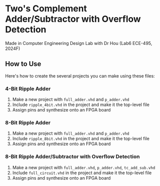 # Two's Complement Adder/Subtractor with Overflow Detection
Made in Computer Engineering Design Lab with Dr Hou (Lab6 ECE-495, 2024F)

## How to Use
Here's how to create the several projects you can make using these files:

### 4-Bit Ripple Adder
1) Make a new project with `full_adder.vhd` and `p_adder.vhd`
2) Include `ripple_4bit.vhd` in the project and make it the top-level file
3) Assign pins and synthesize onto an FPGA board

### 8-Bit Ripple Adder
1) Make a new project with `full_adder.vhd` and `p_adder.vhd`
2) Include `ripple_8bit.vhd` in the project and make it the top-level file
3) Assign pins and synthesize onto an FPGA board

### 8-Bit Ripple Adder/Subtractor with Overflow Detection
1) Make a new project with `full_adder.vhd`, `p_adder.vhd`, `tc_add_sub.vhd`
2) Include `full_circuit.vhd` in the project and make it the top-level file
3) Assign pins and synthesize onto an FPGA board
